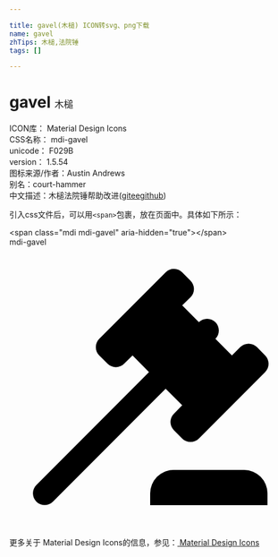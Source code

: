 ```yaml
---

title: gavel(木槌) ICON转svg、png下载
name: gavel
zhTips: 木槌,法院锤
tags: []

---
```


# gavel  <small style="font-size: 60%;font-weight: 100">木槌</small>


<div class="detail-page">
<p>
<span>
ICON库：
<span class="badge-secondary badge">Material Design Icons</span> 
</span>
<br/>
<span>
CSS名称：
<span class="badge-secondary badge">mdi-gavel</span> 
</span>
<br/>
<span>
unicode：
<span class="badge-secondary badge">F029B</span> 
<copy-btn content='F029B' btn-title=""></copy-btn>
<copy-btn :content='String.fromCodePoint(parseInt("F029B", 16))' btn-title="复制U"></copy-btn>
</span>
<br/>
<span>
version：
<span class="badge-secondary badge">1.5.54</span> 
</span>
<br/>
<span>图标来源/作者：<span class="badge-light badge">Austin Andrews</span></span> 
<br/>
<span>别名：<span class="badge-light badge">court-hammer</span></span><br/><span class="zh-detail">中文描述：<span class="badge-primary badge">木槌</span><span class="badge-primary badge">法院锤</span><span class="help-link"><span>帮助改进</span>(<a href="https://gitee.com/liuwave/icon-helper/edit/master/json/material/gavel.json" target="_blank" rel="noopener noreferrer">gitee</a><a href="https://github.com/liuwave/icon-helper/edit/master/json/material/gavel.json" target="_blank" rel="noopener noreferrer">github</a></span>)</span><br/>
</p>
</div>
<div class="alert alert-dark">
  <i class="mdi mdi-gavel mdi-48px"></i>
  <i class="mdi mdi-gavel mdi-36px"></i>
  <i class="mdi mdi-gavel mdi-24px"></i>
  <i class="mdi mdi-gavel mdi-18px"></i>
</div>
<div>
  <p>引入css文件后，可以用<code>&lt;span&gt;</code>包裹，放在页面中。具体如下所示：    
  </p>
  <div class="alert alert-primary" style="font-size: 14px">
    &lt;span class="mdi mdi-gavel" aria-hidden="true"&gt;&lt;/span&gt;
    <copy-btn content='<span class="mdi mdi-gavel" aria-hidden="true"></span>'></copy-btn>
  </div>
  <div class="alert alert-secondary">
    <i class="mdi mdi-gavel"
    style="font-size: 24px"
    aria-hidden="true"></i> mdi-gavel
    <copy-btn content="mdi-gavel" btn-title="复制图标名称"></copy-btn>
  </div>
</div>
<div id="svg" class="svg-wrap">
<svg xmlns="http://www.w3.org/2000/svg" viewBox="0 0 24 24"><path d="M2.3,20.28L11.9,10.68L10.5,9.26L9.78,9.97C9.39,10.36 8.76,10.36 8.37,9.97L7.66,9.26C7.27,8.87 7.27,8.24 7.66,7.85L13.32,2.19C13.71,1.8 14.34,1.8 14.73,2.19L15.44,2.9C15.83,3.29 15.83,3.92 15.44,4.31L14.73,5L16.15,6.43C16.54,6.04 17.17,6.04 17.56,6.43C17.95,6.82 17.95,7.46 17.56,7.85L18.97,9.26L19.68,8.55C20.07,8.16 20.71,8.16 21.1,8.55L21.8,9.26C22.19,9.65 22.19,10.29 21.8,10.68L16.15,16.33C15.76,16.72 15.12,16.72 14.73,16.33L14.03,15.63C13.63,15.24 13.63,14.6 14.03,14.21L14.73,13.5L13.32,12.09L3.71,21.7C3.32,22.09 2.69,22.09 2.3,21.7C1.91,21.31 1.91,20.67 2.3,20.28M20,19A2,2 0 0,1 22,21V22H12V21A2,2 0 0,1 14,19H20Z" /></svg>
</div>
<detail full-name='mdi-gavel'></detail>
    
<div><p>更多关于 Material Design Icons的信息，参见：<a target="_blank" href="https://iconhelper.cn/material.html"> Material Design Icons</a>
</p></div>
